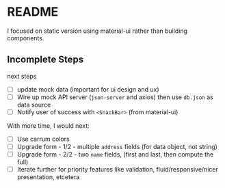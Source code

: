 # README

I focused on static version using material-ui rather than building components.

## Incomplete Steps

next steps

- [ ] update mock data (important for ui design and ux)
- [ ] Wire up mock API server (`json-server` and axios) then use `db.json` as data source
- [ ] Notify user of success with `<SnackBar>` (from material-ui)

With more time, I would next:

- [ ] Use carrum colors
- [ ] Upgrade form - 1/2 - multiple `address` fields (for data object, not string)
- [ ] Upgrade form - 2/2 - two `name` fields, (first and last, then compute the full)
- [ ] Iterate further for priority features like validation, fluid/responsive/nicer presentation, etcetera
